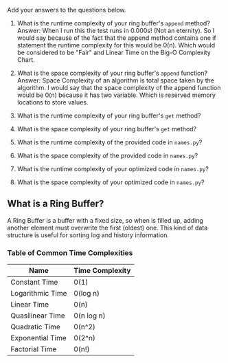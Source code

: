 Add your answers to the questions below.

1. What is the runtime complexity of your ring buffer's `append` method?
Answer: When I run this the test runs in 0.000s! (Not an eternity). So I would say because of the fact that the append method contains one if statement the runtime complexity for this would be 0(n). Which would be
considered to be "Fair" and Linear Time on the Big-O Complexity Chart.

2. What is the space complexity of your ring buffer's `append` function?
Answer: Space Complexity of an algorithm is total space taken by the algorithm. I would say that the space complexity of the append function would be 0(n) because it has two variable. Which is reserved memory locations to store values.

3. What is the runtime complexity of your ring buffer's `get` method?

4. What is the space complexity of your ring buffer's `get` method?

5. What is the runtime complexity of the provided code in `names.py`?

6. What is the space complexity of the provided code in `names.py`?

7. What is the runtime complexity of your optimized code in `names.py`?

8. What is the space complexity of your optimized code in `names.py`?


## What is a Ring Buffer?
 
 A Ring Buffer is a buffer with a fixed size, so when is filled up, adding another element must overwrite the first (oldest) one. This kind of data structure is useful for sorting log and history information.

### Table of Common Time Complexities

|          Name        |  Time Complexity  |
|----------------------|-------------------|
|      Constant Time   |         0(1)      |
|   Logarithmic Time   |       0(log n)    |
|     Linear Time      |       0(n)        |
|   Quasilinear Time   |     0(n log n)    |
|    Quadratic Time    |       0(n^2)      |
|   Exponential Time   |       0(2^n)      |
|    Factorial Time    |        0(n!)      |